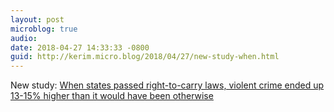 ```yaml
---
layout: post
microblog: true
audio: 
date: 2018-04-27 14:33:33 -0800
guid: http://kerim.micro.blog/2018/04/27/new-study-when.html
---
```

New study: [When states passed right-to-carry laws, violent crime ended up 13-15% higher than it would have been otherwise](http://www.thenation.com/article/actually-guns-do-kill-people/)
